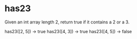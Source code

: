 # has23

Given an int array length 2, return true if it contains a 2 or a 3.


has23([2, 5]) → true
has23([4, 3]) → true
has23([4, 5]) → false